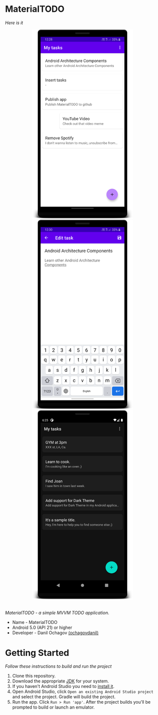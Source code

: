 # MaterialTODO
_Here is it_

<div align="center">
  <img src="screenshots/screenshot-1.png" width="330px" />
  <img src="screenshots/screenshot-2.png" width="330px" />
  <img src="screenshots/screenshot-3.png" width="330px" />
</div> <br />

_MaterialTODO - a simple MVVM TODO application._

 * Name - MaterialTODO
 * Android 5.0 (API 21) or higher
 * Developer - Danil Ochagov [(ochagovdanil)](https://github.com/ochagovdanil)

# Getting Started
_Follow these instructions to build and run the project_

 1. Clone this repository.
 2. Download the appropriate [JDK](https://www.oracle.com/technetwork/java/javase/downloads/index.html) for your system.
 3. If you haven't Android Studio you need to [install it](https://developer.android.com/studio/).
 4. Open Android Studio, click `Open an existing Android Studio project` and select the project. Gradle will build the project.
 5. Run the app. Click `Run > Run 'app'`. After the project builds you'll be prompted to build or launch an emulator.
